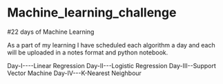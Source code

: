 # Machine_learning_challenge
#22 days of Machine Learning

As a part of my learning I have scheduled each algorithm a day and each will be uploaded in a notes format and python notebook.

Day-I----Linear Regression
Day-II---Logistic Regression
Day-III--Support Vector Machine
Day-IV---K-Nearest Neighbour

